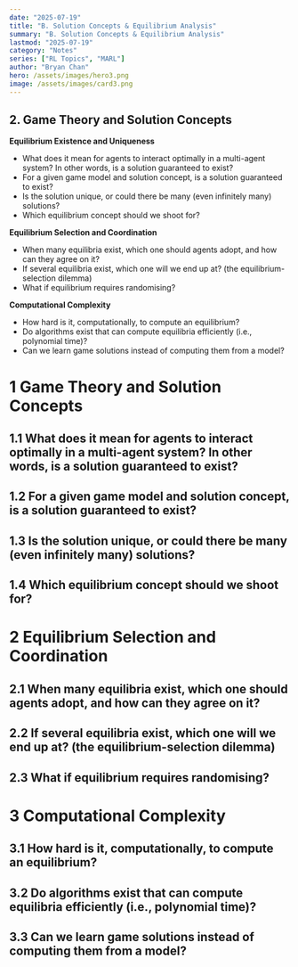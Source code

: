 ```yaml
---
date: "2025-07-19"
title: "B. Solution Concepts & Equilibrium Analysis"
summary: "B. Solution Concepts & Equilibrium Analysis"
lastmod: "2025-07-19"
category: "Notes"
series: ["RL Topics", "MARL"]
author: "Bryan Chan"
hero: /assets/images/hero3.png
image: /assets/images/card3.png
---
```


## 2. Game Theory and Solution Concepts

**Equilibrium Existence and Uniqueness**
- What does it mean for agents to interact optimally in a multi-agent system? In other words, is a solution guaranteed to exist?
- For a given game model and solution concept, is a solution guaranteed to exist?
- Is the solution unique, or could there be many (even infinitely many) solutions?
- Which equilibrium concept should we shoot for?

**Equilibrium Selection and Coordination**
- When many equilibria exist, which one should agents adopt, and how can they agree on it?
- If several equilibria exist, which one will we end up at? (the equilibrium-selection dilemma)
- What if equilibrium requires randomising?

**Computational Complexity**
- How hard is it, computationally, to compute an equilibrium?
- Do algorithms exist that can compute equilibria efficiently (i.e., polynomial time)?
- Can we learn game solutions instead of computing them from a model?


# 1 Game Theory and Solution Concepts

## 1.1 What does it mean for agents to interact optimally in a multi-agent system? In other words, is a solution guaranteed to exist?

## 1.2 For a given game model and solution concept, is a solution guaranteed to exist?

## 1.3 Is the solution unique, or could there be many (even infinitely many) solutions?

## 1.4 Which equilibrium concept should we shoot for?

# 2 Equilibrium Selection and Coordination

## 2.1 When many equilibria exist, which one should agents adopt, and how can they agree on it?

## 2.2 If several equilibria exist, which one will we end up at? (the equilibrium-selection dilemma)

## 2.3 What if equilibrium requires randomising?

# 3 Computational Complexity

## 3.1 How hard is it, computationally, to compute an equilibrium?

## 3.2 Do algorithms exist that can compute equilibria efficiently (i.e., polynomial time)?

## 3.3 Can we learn game solutions instead of computing them from a model?
















